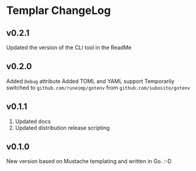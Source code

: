 Templar ChangeLog
=================

v0.2.1
------

Updated the version of the CLI tool in the ReadMe


v0.2.0
------

Added `Debug` attribute
Added TOML and YAML support
Temporarily switched to `github.com/runeimp/gotenv` from `github.com/subosito/gotenv`


v0.1.1
------

1. Updated docs
2. Updated distribution release scripting


v0.1.0
------

New version based on Mustache templating and written in Go. :-D
